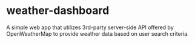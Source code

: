# weather-dashboard
A simple web app that utilizes 3rd-party server-side API offered by OpenWeatherMap to provide weather data based on user search criteria.
